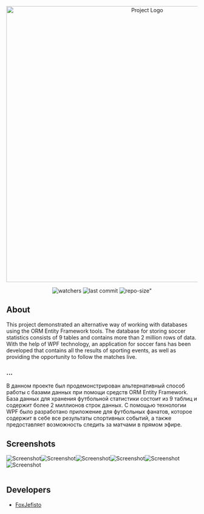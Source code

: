 <p align="center">
      <img src="https://i.imgur.com/YCnPPx6.jpg" alt="Project Logo" width="726">
</p>

<p align="center">
    <img src="https://img.shields.io/github/watchers/FoxJefisto/FootballTrackerWPF?style=social" alt="watchers">
    <img src="https://img.shields.io/github/last-commit/FoxJefisto/FootballTrackerWPF" alt="last commit">
    <img src="https://img.shields.io/github/repo-size/FoxJefisto/FootballTrackerWPF" alt=repo-size">
</p>

## About
This project demonstrated an alternative way of working with databases using the ORM Entity Framework tools. The database for storing soccer statistics consists of 9 tables and contains more than 2 million rows of data. With the help of WPF technology, an application for soccer fans has been developed that contains all the results of sporting events, as well as providing the opportunity to follow the matches live.
### ...
В данном проекте был продемонстрирован альтернативный способ работы с базами данных при помощи средств ORM Entity Framework. База данных для хранения футбольной статистики состоит из 9 таблиц и содержит более 2 миллионов строк данных. С помощью технологии WPF было разработано приложение для футбольных фанатов, которое содержит в себе все результаты спортивных событий, а также предоставляет возможность следить за матчами в прямом эфире.

## Screenshots

<table>
    <tr>
            <img src="https://i.imgur.com/4wIYlRL.png" alt="Screenshot">
    </tr>
    <tr>
            <img src="https://i.imgur.com/iKVXzvO.png" alt="Screenshot">
    </tr>
    <tr>
            <img src="https://i.imgur.com/RCBQKpI.png" alt="Screenshot">
    </tr>
    <tr>
            <img src="https://i.imgur.com/4YNbfpv.png" alt="Screenshot">
    </tr>
    <tr>
            <img src="https://i.imgur.com/DwjGl9r.png" alt="Screenshot">
    </tr>
    <tr>
            <img src="https://i.imgur.com/BydeDos.png" alt="Screenshot">
    </tr>
</table>

## Developers

- [FoxJefisto](https://github.com/FoxJefisto)
